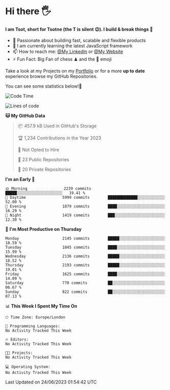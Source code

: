 # Hi there :raised_hand_with_fingers_splayed:
#### I am Tsot, short for Tsotne (the T is silent :wink:). I build & break things :space_invader:
- :telescope: Passionate about building fast, scalable and flexible products
- :seedling: I am currently learning the latest JavaScript framework 
- :mailbox: How to reach me: [@My LinkedIn](https://www.linkedin.com/in/tsotne-gvadzabia/) or [@My Website](https://tsotne.co.uk/contact)
- :zap: Fun Fact: Big Fan of chess ♟ and the 👾 emoji

Take a look at my Projects on my [Portfolio](https://tsotne.co.uk/) or for a more **up to date** experience browse my GitHub Repositories.

You can see some statistics below!:space_invader:
<!--START_SECTION:waka-->
![Code Time](http://img.shields.io/badge/Code%20Time-761%20hrs%202%20mins-blue)

![Lines of code](https://img.shields.io/badge/From%20Hello%20World%20I%27ve%20Written-6.1%20million%20lines%20of%20code-blue)

**🐱 My GitHub Data** 

> 📦 457.9 kB Used in GitHub's Storage 
 > 
> 🏆 1,234 Contributions in the Year 2023
 > 
> 🚫 Not Opted to Hire
 > 
> 📜 23 Public Repositories 
 > 
> 🔑 20 Private Repositories 
 > 
**I'm an Early 🐤** 

```text
🌞 Morning                2239 commits        █████░░░░░░░░░░░░░░░░░░░░   19.41 % 
🌆 Daytime                5999 commits        █████████████░░░░░░░░░░░░   52.00 % 
🌃 Evening                1879 commits        ████░░░░░░░░░░░░░░░░░░░░░   16.29 % 
🌙 Night                  1419 commits        ███░░░░░░░░░░░░░░░░░░░░░░   12.30 % 
```
📅 **I'm Most Productive on Thursday** 

```text
Monday                   2145 commits        █████░░░░░░░░░░░░░░░░░░░░   18.59 % 
Tuesday                  1845 commits        ████░░░░░░░░░░░░░░░░░░░░░   15.99 % 
Wednesday                2136 commits        █████░░░░░░░░░░░░░░░░░░░░   18.52 % 
Thursday                 2193 commits        █████░░░░░░░░░░░░░░░░░░░░   19.01 % 
Friday                   1625 commits        ████░░░░░░░░░░░░░░░░░░░░░   14.09 % 
Saturday                 770 commits         ██░░░░░░░░░░░░░░░░░░░░░░░   06.67 % 
Sunday                   822 commits         ██░░░░░░░░░░░░░░░░░░░░░░░   07.13 % 
```


📊 **This Week I Spent My Time On** 

```text
🕑︎ Time Zone: Europe/London

💬 Programming Languages: 
No Activity Tracked This Week

🔥 Editors: 
No Activity Tracked This Week

🐱‍💻 Projects: 
No Activity Tracked This Week

💻 Operating System: 
No Activity Tracked This Week
```


 Last Updated on 24/06/2023 01:54:42 UTC
<!--END_SECTION:waka-->
